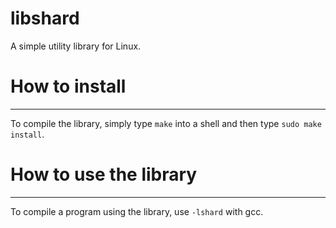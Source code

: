 # libshard
A simple utility library for Linux.

# How to install
---------------
To compile the library, simply type `make` into a shell and then type `sudo make install`. 

# How to use the library
-----------------------
To compile a program using the library, use `-lshard` with gcc.
